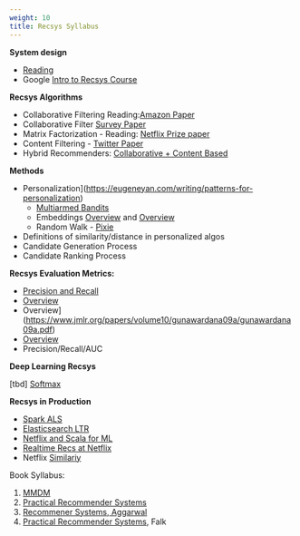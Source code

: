 ```yaml
---
weight: 10
title: Recsys Syllabus
---
```


**System design**
- [Reading](https://eugeneyan.com/writing/system-design-for-discovery/)
-  Google [Intro to Recsys Course](https://developers.google.com/machine-learning/recommendation)

**Recsys Algorithms**
- Collaborative Filtering Reading:[Amazon Paper](https://www.cs.umd.edu/~samir/498/Amazon-Recommendations.pdf)
-  Collaborative Filter [Survey Paper](https://md.ekstrandom.net/pubs/cf-survey)
- Matrix Factorization - Reading: [Netflix Prize paper](https://datajobs.com/data-science-repo/Recommender-Systems-%5BNetflix%5D.pdf)
- Content Filtering - [Twitter Paper](https://link.springer.com/chapter/10.1007%2F978-3-642-20161-5_44)
-  Hybrid Recommenders: [Collaborative + Content Based](https://aclanthology.org/W03-1103.pdf)
 
**Methods**  
- Personalization](https://eugeneyan.com/writing/patterns-for-personalization) 
    - [Multiarmed Bandits](https://www.youtube.com/watch?v=rDjCfQJ_sYY&t=17s)
    - Embeddings [Overview](https://abhadury.com/articles/2020-03/embeddings-for-recommender-systems) and [Overview](https://drop.engineering/building-a-recommender-system-using-embeddings-de5a30e655aa)
    - Random Walk - [Pixie](https://cs.stanford.edu/people/jure/pubs/pixie-www18.pdf)
- Definitions of similarity/distance in personalized algos 
- Candidate Generation Process
- Candidate Ranking Process 

 **Recsys Evaluation Metrics:** 
- [Precision and Recall]()
- [Overview](https://towardsdatascience.com/evaluation-metrics-for-recommender-systems-df56c6611093)
- Overview](https://www.jmlr.org/papers/volume10/gunawardana09a/gunawardana09a.pdf)
- [Overview](https://beta-recsys.readthedocs.io/en/latest/notes/evaluation.html)
- Precision/Recall/AUC 

**Deep Learning Recsys**

[tbd] [Softmax](https://developers.google.com/machine-learning/recommendation/dnn/softmax)

**Recsys in Production**
- [Spark ALS](https://spark.apache.org/docs/latest/ml-collaborative-filtering.html)
- [Elasticsearch LTR](https://elasticsearch-learning-to-rank.readthedocs.io/en/latest/)
- [Netflix and Scala for ML](https://portal.klewel.com/watch/webcast/scala-days-2019/talk/12/)
- [Realtime Recs at Netflix](https://databricks.com/session/near-real-time-netflix-recommendations-using-apache-spark-streaming)
- Netflix [Similariy](https://drive.google.com/file/d/1huRI4IimWVhF4tYLIoVqHHrTxKkV0imx/view)


Book Syllabus:

1. [MMDM](http://www.mmds.org/)
2. [Practical Recommender Systems](https://www.manning.com/books/practical-recommender-systems)
3. [Recommener Systems, Aggarwal](https://www.amazon.com/Recommender-Systems-Textbook-Charu-Aggarwal-ebook/dp/B01DK3GZDY)
4. [Practical Recommender Systems](https://www.manning.com/books/practical-recommender-systems), Falk

